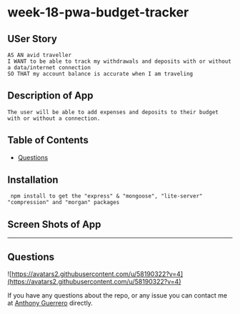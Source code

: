 # week-18-pwa-budget-tracker


## USer Story
```
AS AN avid traveller
I WANT to be able to track my withdrawals and deposits with or without a data/internet connection
SO THAT my account balance is accurate when I am traveling
```
## Description of App
```
The user will be able to add expenses and deposits to their budget with or without a connection.
```
## Table of Contents
 * [Questions](#questions)

 ## Installation
```
 npm install to get the "express" & "mongoose", "lite-server" "compression" and "morgan" packages

 ```

 ## Screen Shots of App


 ---
 ## Questions

![https://avatars2.githubusercontent.com/u/58190322?v=4](https://avatars2.githubusercontent.com/u/58190322?v=4)

 If you have any questions about the repo, or any issue you can contact me at [Anthony Guerrero](https://github.com/knuckleh3ad89) directly.


